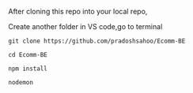 After cloning this repo into your local repo,

Create another folder in VS code,go to terminal 

`git clone https://github.com/pradoshsahoo/Ecomm-BE`

`cd Ecomm-BE`

`npm install`

`nodemon`
